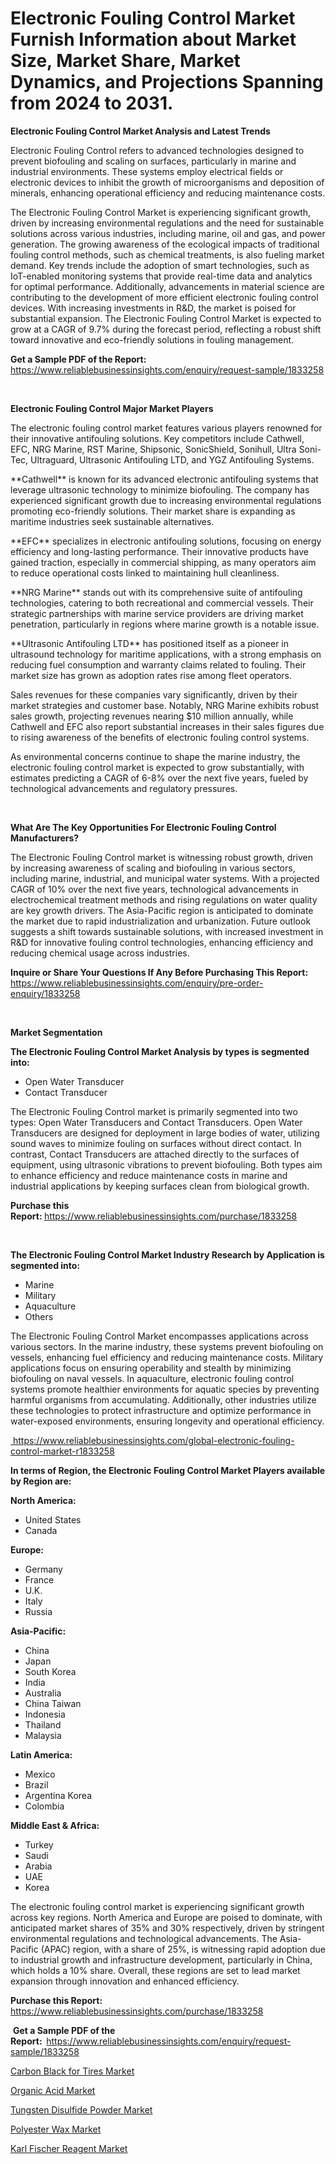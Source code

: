 <p><h1>Electronic Fouling Control Market Furnish Information about Market Size, Market Share, Market Dynamics, and Projections Spanning from 2024 to 2031.</h1></p><p><strong>Electronic Fouling Control Market Analysis and Latest Trends</strong></p>
<p><p>Electronic Fouling Control refers to advanced technologies designed to prevent biofouling and scaling on surfaces, particularly in marine and industrial environments. These systems employ electrical fields or electronic devices to inhibit the growth of microorganisms and deposition of minerals, enhancing operational efficiency and reducing maintenance costs. </p><p>The Electronic Fouling Control Market is experiencing significant growth, driven by increasing environmental regulations and the need for sustainable solutions across various industries, including marine, oil and gas, and power generation. The growing awareness of the ecological impacts of traditional fouling control methods, such as chemical treatments, is also fueling market demand. Key trends include the adoption of smart technologies, such as IoT-enabled monitoring systems that provide real-time data and analytics for optimal performance. Additionally, advancements in material science are contributing to the development of more efficient electronic fouling control devices. With increasing investments in R&D, the market is poised for substantial expansion. The Electronic Fouling Control Market is expected to grow at a CAGR of 9.7% during the forecast period, reflecting a robust shift toward innovative and eco-friendly solutions in fouling management.</p></p>
<p><strong>Get a Sample PDF of the Report:&nbsp;</strong> <a href="https://www.reliablebusinessinsights.com/enquiry/request-sample/1833258?utm_campaign=1726&utm_medium=2&utm_source=Github&utm_content=ia&utm_term=17102024&utm_id=electronic-fouling-control">https://www.reliablebusinessinsights.com/enquiry/request-sample/1833258</a></p>
<p>&nbsp;</p>
<p><strong>Electronic Fouling Control Major Market Players</strong></p>
<p><p>The electronic fouling control market features various players renowned for their innovative antifouling solutions. Key competitors include Cathwell, EFC, NRG Marine, RST Marine, Shipsonic, SonicShield, Sonihull, Ultra Soni-Tec, Ultraguard, Ultrasonic Antifouling LTD, and YGZ Antifouling Systems.</p><p>**Cathwell** is known for its advanced electronic antifouling systems that leverage ultrasonic technology to minimize biofouling. The company has experienced significant growth due to increasing environmental regulations promoting eco-friendly solutions. Their market share is expanding as maritime industries seek sustainable alternatives.</p><p>**EFC** specializes in electronic antifouling solutions, focusing on energy efficiency and long-lasting performance. Their innovative products have gained traction, especially in commercial shipping, as many operators aim to reduce operational costs linked to maintaining hull cleanliness.</p><p>**NRG Marine** stands out with its comprehensive suite of antifouling technologies, catering to both recreational and commercial vessels. Their strategic partnerships with marine service providers are driving market penetration, particularly in regions where marine growth is a notable issue.</p><p>**Ultrasonic Antifouling LTD** has positioned itself as a pioneer in ultrasound technology for maritime applications, with a strong emphasis on reducing fuel consumption and warranty claims related to fouling. Their market size has grown as adoption rates rise among fleet operators.</p><p>Sales revenues for these companies vary significantly, driven by their market strategies and customer base. Notably, NRG Marine exhibits robust sales growth, projecting revenues nearing $10 million annually, while Cathwell and EFC also report substantial increases in their sales figures due to rising awareness of the benefits of electronic fouling control systems.</p><p>As environmental concerns continue to shape the marine industry, the electronic fouling control market is expected to grow substantially, with estimates predicting a CAGR of 6-8% over the next five years, fueled by technological advancements and regulatory pressures.</p></p>
<p>&nbsp;</p>
<p><strong>What Are The Key Opportunities For Electronic Fouling Control Manufacturers?</strong></p>
<p><p>The Electronic Fouling Control market is witnessing robust growth, driven by increasing awareness of scaling and biofouling in various sectors, including marine, industrial, and municipal water systems. With a projected CAGR of 10% over the next five years, technological advancements in electrochemical treatment methods and rising regulations on water quality are key growth drivers. The Asia-Pacific region is anticipated to dominate the market due to rapid industrialization and urbanization. Future outlook suggests a shift towards sustainable solutions, with increased investment in R&D for innovative fouling control technologies, enhancing efficiency and reducing chemical usage across industries.</p></p>
<p><strong>Inquire or Share Your Questions If Any Before Purchasing This Report:</strong> <a href="https://www.reliablebusinessinsights.com/enquiry/pre-order-enquiry/1833258?utm_campaign=1726&utm_medium=2&utm_source=Github&utm_content=ia&utm_term=17102024&utm_id=electronic-fouling-control">https://www.reliablebusinessinsights.com/enquiry/pre-order-enquiry/1833258</a></p>
<p>&nbsp;</p>
<p><strong>Market Segmentation</strong></p>
<p><strong>The Electronic Fouling Control Market Analysis by types is segmented into:</strong></p>
<p><ul><li>Open Water Transducer</li><li>Contact Transducer</li></ul></p>
<p><p>The Electronic Fouling Control market is primarily segmented into two types: Open Water Transducers and Contact Transducers. Open Water Transducers are designed for deployment in large bodies of water, utilizing sound waves to minimize fouling on surfaces without direct contact. In contrast, Contact Transducers are attached directly to the surfaces of equipment, using ultrasonic vibrations to prevent biofouling. Both types aim to enhance efficiency and reduce maintenance costs in marine and industrial applications by keeping surfaces clean from biological growth.</p></p>
<p><strong>Purchase this Report:&nbsp;</strong><a href="https://www.reliablebusinessinsights.com/purchase/1833258?utm_campaign=1726&utm_medium=2&utm_source=Github&utm_content=ia&utm_term=17102024&utm_id=electronic-fouling-control">https://www.reliablebusinessinsights.com/purchase/1833258</a></p>
<p>&nbsp;</p>
<p><strong>The Electronic Fouling Control Market Industry Research by Application is segmented into:</strong></p>
<p><ul><li>Marine</li><li>Military</li><li>Aquaculture</li><li>Others</li></ul></p>
<p><p>The Electronic Fouling Control Market encompasses applications across various sectors. In the marine industry, these systems prevent biofouling on vessels, enhancing fuel efficiency and reducing maintenance costs. Military applications focus on ensuring operability and stealth by minimizing biofouling on naval vessels. In aquaculture, electronic fouling control systems promote healthier environments for aquatic species by preventing harmful organisms from accumulating. Additionally, other industries utilize these technologies to protect infrastructure and optimize performance in water-exposed environments, ensuring longevity and operational efficiency.</p></p>
<p><a href="https://www.reliablebusinessinsights.com/global-electronic-fouling-control-market-r1833258?utm_campaign=1726&utm_medium=2&utm_source=Github&utm_content=ia&utm_term=17102024&utm_id=electronic-fouling-control">&nbsp;https://www.reliablebusinessinsights.com/global-electronic-fouling-control-market-r1833258</a></p>
<p><strong>In terms of Region, the Electronic Fouling Control Market Players available by Region are:</strong></p>
<p>
    <p> <strong> North America: </strong>
        <ul>
            <li>United States</li>
            <li>Canada</li>
        </ul>
        </p> 
    <p> <strong> Europe: </strong>
        <ul>
            <li>Germany</li>
            <li>France</li>
            <li>U.K.</li>
            <li>Italy</li>
            <li>Russia</li>
        </ul>
        </p> 
    <p> <strong> Asia-Pacific: </strong>
        <ul>
            <li>China</li>
            <li>Japan</li>
            <li>South Korea</li>
            <li>India</li>
            <li>Australia</li>
            <li>China Taiwan</li>
            <li>Indonesia</li>
            <li>Thailand</li>
            <li>Malaysia</li>
        </ul>
        </p> 
    <p> <strong> Latin America: </strong>
        <ul>
            <li>Mexico</li>
            <li>Brazil</li>
            <li>Argentina Korea</li>
            <li>Colombia</li>
        </ul>
        </p> 
    <p> <strong> Middle East & Africa: </strong>
        <ul>
            <li>Turkey</li>
            <li>Saudi</li>
            <li>Arabia</li>
            <li>UAE</li>
            <li>Korea</li>
        </ul>
    </p>
    </p>
<p><p>The electronic fouling control market is experiencing significant growth across key regions. North America and Europe are poised to dominate, with anticipated market shares of 35% and 30% respectively, driven by stringent environmental regulations and technological advancements. The Asia-Pacific (APAC) region, with a share of 25%, is witnessing rapid adoption due to industrial growth and infrastructure development, particularly in China, which holds a 10% share. Overall, these regions are set to lead market expansion through innovation and enhanced efficiency.</p></p>
<p><strong>Purchase this Report: </strong><a href="https://www.reliablebusinessinsights.com/purchase/1833258?utm_campaign=1726&utm_medium=2&utm_source=Github&utm_content=ia&utm_term=17102024&utm_id=electronic-fouling-control">https://www.reliablebusinessinsights.com/purchase/1833258</a></p>
<p>&nbsp;<strong>Get a Sample PDF of the Report:&nbsp;&nbsp;</strong><a href="https://www.reliablebusinessinsights.com/enquiry/request-sample/1833258?utm_campaign=1726&utm_medium=2&utm_source=Github&utm_content=ia&utm_term=17102024&utm_id=electronic-fouling-control">https://www.reliablebusinessinsights.com/enquiry/request-sample/1833258</a></p>
<p><strong></strong></p>
<p><p><a href="https://www.linkedin.com/pulse/carbon-black-tires-market-size-share-analysis-growth-kjwse?utm_campaign=1726&utm_medium=2&utm_source=Github&utm_content=ia&utm_term=17102024&utm_id=electronic-fouling-control">Carbon Black for Tires Market</a></p><p><a href="https://www.linkedin.com/pulse/pioneering-growth-analyzing-global-organic-acid-market-tzv5e?utm_campaign=1726&utm_medium=2&utm_source=Github&utm_content=ia&utm_term=17102024&utm_id=electronic-fouling-control">Organic Acid Market</a></p><p><a href="https://www.linkedin.com/pulse/tungsten-disulfide-powder-market-global-regional-analysis-bnbke?utm_campaign=1726&utm_medium=2&utm_source=Github&utm_content=ia&utm_term=17102024&utm_id=electronic-fouling-control">Tungsten Disulfide Powder Market</a></p><p><a href="https://www.linkedin.com/pulse/polyester-wax-market-indicators-size-regional-breakdown-sq3ye?utm_campaign=1726&utm_medium=2&utm_source=Github&utm_content=ia&utm_term=17102024&utm_id=electronic-fouling-control">Polyester Wax Market</a></p><p><a href="https://www.linkedin.com/pulse/exploring-karl-fischer-reagent-market-strategic-insights-6q6le?utm_campaign=1726&utm_medium=2&utm_source=Github&utm_content=ia&utm_term=17102024&utm_id=electronic-fouling-control">Karl Fischer Reagent Market</a></p></p>